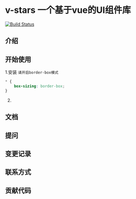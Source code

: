 # v-stars 一个基于vue的UI组件库

[![Build Status](https://travis-ci.org/EX-EA/v-stars.svg?branch=master)](https://travis-ci.org/EX-EA/v-stars)

## 介绍

## 开始使用
1.安装
`请开启border-box模式`

```css
* {
    box-sizing: border-box;
} 
```

2.

## 文档

## 提问

## 变更记录

## 联系方式

## 贡献代码

